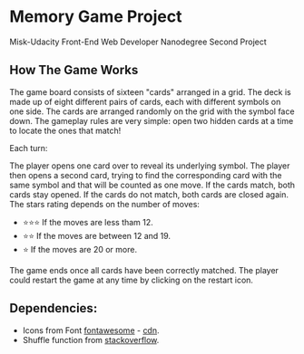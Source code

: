 # Memory Game Project
Misk-Udacity Front-End Web Developer Nanodegree Second Project
## How The Game Works
The game board consists of sixteen "cards" arranged in a grid. The deck is made up of eight different pairs of cards, each with different symbols on one side. The cards are arranged randomly on the grid with the symbol face down. The gameplay rules are very simple: open two hidden cards at a time to locate the ones that match!

Each turn:

The player opens one card over to reveal its underlying symbol.
The player then opens a second card, trying to find the corresponding card with the same symbol and that will be counted as one move.
If the cards match, both cards stay opened.
If the cards do not match, both cards are closed again.
The stars rating depends on the number of moves:

* ⭐️⭐️⭐️ If the moves are less tham 12.
* ⭐️⭐️ If the moves are between 12 and 19.
* ⭐️ If the moves are 20 or more.

The game ends once all cards have been correctly matched. The player could restart the game at any time by clicking on the restart icon.

## Dependencies:
* Icons from Font [fontawesome](https://fontawesome.com/v4.7.0/icons/) - [cdn](https://maxcdn.bootstrapcdn.com/font-awesome/4.6.1/css/font-awesome.min.css).
* Shuffle function from [stackoverflow](http://stackoverflow.com/a/2450976).
